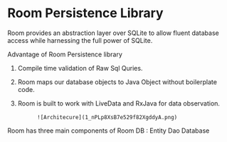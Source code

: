 # Room Persistence Library 

Room provides an abstraction layer over SQLite to allow fluent database access while harnessing the full power of SQLite.

Advantage of Room Persistence library 

1. Compile time validation of Raw Sql Quries.
2. Room maps our database objects to Java Object without boilerplate code.
3. Room is built to work with LiveData and RxJava for data observation.

             ![Architecure](1_nPLp8XsB7e529f82XgddyA.png)

Room has three main components of Room DB :
Entity
Dao
Database

